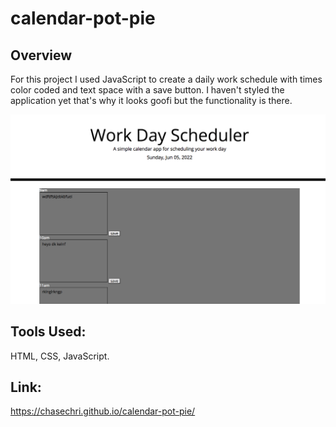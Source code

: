 # calendar-pot-pie

## Overview

For this project I used JavaScript to create a daily work schedule with times color coded and text space with a save button.
I haven't styled the application yet that's why it looks goofi but the functionality is there.

![screenshot of website](workday.jpg)

## Tools Used:

HTML, CSS, JavaScript.

## Link:

https://chasechri.github.io/calendar-pot-pie/
